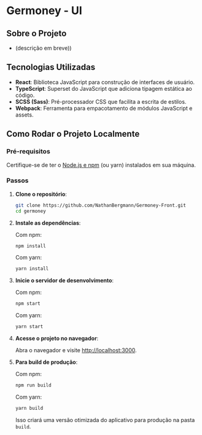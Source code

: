 # Germoney - UI

## Sobre o Projeto

 - (descrição em breve))

## Tecnologias Utilizadas

- **React**: Biblioteca JavaScript para construção de interfaces de usuário.
- **TypeScript**: Superset do JavaScript que adiciona tipagem estática ao código.
- **SCSS (Sass)**: Pré-processador CSS que facilita a escrita de estilos.
- **Webpack**: Ferramenta para empacotamento de módulos JavaScript e assets.

## Como Rodar o Projeto Localmente

### Pré-requisitos

Certifique-se de ter o [Node.js e npm](https://nodejs.org/en) (ou yarn) instalados em sua máquina.

### Passos

1. **Clone o repositório**:

   ```bash
   git clone https://github.com/NathanBergmann/Germoney-Front.git
   cd germoney
   ```

2. **Instale as dependências**:

   Com npm:

   ```bash
   npm install
   ```

   Com yarn:

   ```bash
   yarn install
   ```

3. **Inicie o servidor de desenvolvimento**:

   Com npm:

   ```bash
   npm start
   ```

   Com yarn:

   ```bash
   yarn start
   ```

4. **Acesse o projeto no navegador**:

   Abra o navegador e visite [http://localhost:3000](http://localhost:3000).

5. **Para build de produção**:

   Com npm:

   ```bash
   npm run build
   ```

   Com yarn:

   ```bash
   yarn build
   ```

   Isso criará uma versão otimizada do aplicativo para produção na pasta `build`.